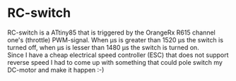 # RC-switch
RC-switch is a ATtiny85 that is triggered by the OrangeRx R615 channel one's (throttle) PWM-signal. When µs is greater than 1520 µs the switch is turned off, when µs is lesser than 1480 µs the switch is turned on.  
Since I have a cheap electrical speed controller (ESC) that does not support reverse speed I had to come up with something that could pole switch my DC-motor and make it happen :-)
